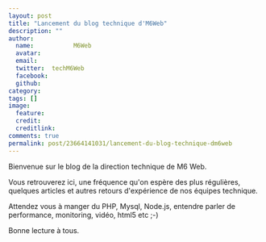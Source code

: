 ```yaml
---
layout: post
title: "Lancement du blog technique d'M6Web"
description: ""
author:
  name:           M6Web
  avatar:         
  email:          
  twitter:  techM6Web      
  facebook:       
  github:    
category: 
tags: []
image:
  feature: 
  credit: 
  creditlink: 
comments: true  
permalink: post/23664141031/lancement-du-blog-technique-dm6web
---
```


Bienvenue sur le blog de la direction technique de M6 Web.

Vous retrouverez ici, une fréquence qu'on espère des plus régulières, quelques articles et autres retours d'expérience de nos équipes technique.



Attendez vous à manger du PHP, Mysql, Node.js, entendre parler de performance, monitoring, vidéo, html5 etc ;-)

Bonne lecture à tous.



